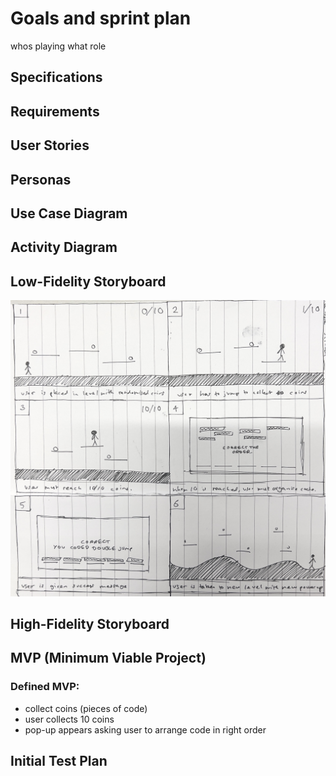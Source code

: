 # Goals and sprint plan

whos playing what role

## Specifications

## Requirements

## User Stories

## Personas

## Use Case Diagram

## Activity Diagram



## Low-Fidelity Storyboard

![Low Fid](/Res/MVP%20Storyboard.jpg )

## High-Fidelity Storyboard

## MVP (Minimum Viable Project)

### Defined MVP: 
 - collect coins (pieces of code)
 - user collects 10 coins
 - pop-up appears asking user to arrange code in right order


## Initial Test Plan

